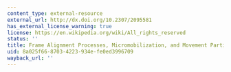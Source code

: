 ```yaml
---
content_type: external-resource
external_url: http://dx.doi.org/10.2307/2095581
has_external_license_warning: true
license: https://en.wikipedia.org/wiki/All_rights_reserved
status: ''
title: Frame Alignment Processes, Micromobilization, and Movement Participation
uid: 8a025f66-8703-4223-934e-fe0ed3996709
wayback_url: ''
---
```

